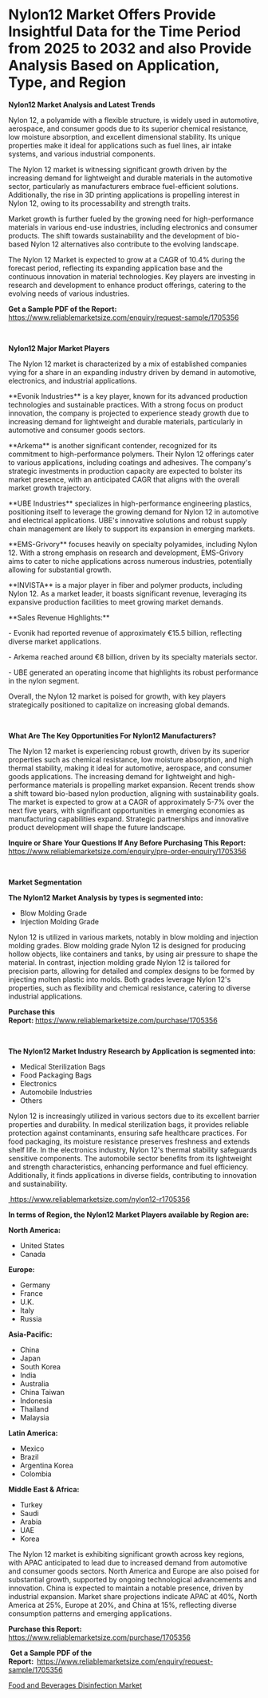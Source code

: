 <p><h1>Nylon12 Market Offers Provide Insightful Data for the Time Period from 2025 to 2032 and also Provide Analysis Based on Application, Type, and Region</h1></p><p><strong>Nylon12 Market Analysis and Latest Trends</strong></p>
<p><p>Nylon 12, a polyamide with a flexible structure, is widely used in automotive, aerospace, and consumer goods due to its superior chemical resistance, low moisture absorption, and excellent dimensional stability. Its unique properties make it ideal for applications such as fuel lines, air intake systems, and various industrial components.</p><p>The Nylon 12 market is witnessing significant growth driven by the increasing demand for lightweight and durable materials in the automotive sector, particularly as manufacturers embrace fuel-efficient solutions. Additionally, the rise in 3D printing applications is propelling interest in Nylon 12, owing to its processability and strength traits.</p><p>Market growth is further fueled by the growing need for high-performance materials in various end-use industries, including electronics and consumer products. The shift towards sustainability and the development of bio-based Nylon 12 alternatives also contribute to the evolving landscape. </p><p>The Nylon 12 Market is expected to grow at a CAGR of 10.4% during the forecast period, reflecting its expanding application base and the continuous innovation in material technologies. Key players are investing in research and development to enhance product offerings, catering to the evolving needs of various industries.</p></p>
<p><strong>Get a Sample PDF of the Report:&nbsp;</strong> <a href="https://www.reliablemarketsize.com/enquiry/request-sample/1705356?utm_campaign=1884&utm_medium=2&utm_source=Github&utm_content=ia&utm_term=09012025&utm_id=nylon12">https://www.reliablemarketsize.com/enquiry/request-sample/1705356</a></p>
<p>&nbsp;</p>
<p><strong>Nylon12 Major Market Players</strong></p>
<p><p>The Nylon 12 market is characterized by a mix of established companies vying for a share in an expanding industry driven by demand in automotive, electronics, and industrial applications.</p><p>**Evonik Industries** is a key player, known for its advanced production technologies and sustainable practices. With a strong focus on product innovation, the company is projected to experience steady growth due to increasing demand for lightweight and durable materials, particularly in automotive and consumer goods sectors. </p><p>**Arkema** is another significant contender, recognized for its commitment to high-performance polymers. Their Nylon 12 offerings cater to various applications, including coatings and adhesives. The company's strategic investments in production capacity are expected to bolster its market presence, with an anticipated CAGR that aligns with the overall market growth trajectory.</p><p>**UBE Industries** specializes in high-performance engineering plastics, positioning itself to leverage the growing demand for Nylon 12 in automotive and electrical applications. UBE's innovative solutions and robust supply chain management are likely to support its expansion in emerging markets.</p><p>**EMS-Grivory** focuses heavily on specialty polyamides, including Nylon 12. With a strong emphasis on research and development, EMS-Grivory aims to cater to niche applications across numerous industries, potentially allowing for substantial growth.</p><p>**INVISTA** is a major player in fiber and polymer products, including Nylon 12. As a market leader, it boasts significant revenue, leveraging its expansive production facilities to meet growing market demands.</p><p>**Sales Revenue Highlights:**</p><p>- Evonik had reported revenue of approximately €15.5 billion, reflecting diverse market applications.</p><p>- Arkema reached around €8 billion, driven by its specialty materials sector.</p><p>- UBE generated an operating income that highlights its robust performance in the nylon segment.</p><p>Overall, the Nylon 12 market is poised for growth, with key players strategically positioned to capitalize on increasing global demands.</p></p>
<p>&nbsp;</p>
<p><strong>What Are The Key Opportunities For Nylon12 Manufacturers?</strong></p>
<p><p>The Nylon 12 market is experiencing robust growth, driven by its superior properties such as chemical resistance, low moisture absorption, and high thermal stability, making it ideal for automotive, aerospace, and consumer goods applications. The increasing demand for lightweight and high-performance materials is propelling market expansion. Recent trends show a shift toward bio-based nylon production, aligning with sustainability goals. The market is expected to grow at a CAGR of approximately 5-7% over the next five years, with significant opportunities in emerging economies as manufacturing capabilities expand. Strategic partnerships and innovative product development will shape the future landscape.</p></p>
<p><strong>Inquire or Share Your Questions If Any Before Purchasing This Report:</strong> <a href="https://www.reliablemarketsize.com/enquiry/pre-order-enquiry/1705356?utm_campaign=1884&utm_medium=2&utm_source=Github&utm_content=ia&utm_term=09012025&utm_id=nylon12">https://www.reliablemarketsize.com/enquiry/pre-order-enquiry/1705356</a></p>
<p>&nbsp;</p>
<p><strong>Market Segmentation</strong></p>
<p><strong>The Nylon12 Market Analysis by types is segmented into:</strong></p>
<p><ul><li>Blow Molding Grade</li><li>Injection Molding Grade</li></ul></p>
<p><p>Nylon 12 is utilized in various markets, notably in blow molding and injection molding grades. Blow molding grade Nylon 12 is designed for producing hollow objects, like containers and tanks, by using air pressure to shape the material. In contrast, injection molding grade Nylon 12 is tailored for precision parts, allowing for detailed and complex designs to be formed by injecting molten plastic into molds. Both grades leverage Nylon 12's properties, such as flexibility and chemical resistance, catering to diverse industrial applications.</p></p>
<p><strong>Purchase this Report:&nbsp;</strong><a href="https://www.reliablemarketsize.com/purchase/1705356?utm_campaign=1884&utm_medium=2&utm_source=Github&utm_content=ia&utm_term=09012025&utm_id=nylon12">https://www.reliablemarketsize.com/purchase/1705356</a></p>
<p>&nbsp;</p>
<p><strong>The Nylon12 Market Industry Research by Application is segmented into:</strong></p>
<p><ul><li>Medical Sterilization Bags</li><li>Food Packaging Bags</li><li>Electronics</li><li>Automobile Industries</li><li>Others</li></ul></p>
<p><p>Nylon 12 is increasingly utilized in various sectors due to its excellent barrier properties and durability. In medical sterilization bags, it provides reliable protection against contaminants, ensuring safe healthcare practices. For food packaging, its moisture resistance preserves freshness and extends shelf life. In the electronics industry, Nylon 12's thermal stability safeguards sensitive components. The automobile sector benefits from its lightweight and strength characteristics, enhancing performance and fuel efficiency. Additionally, it finds applications in diverse fields, contributing to innovation and sustainability.</p></p>
<p><a href="https://www.reliablemarketsize.com/nylon12-r1705356?utm_campaign=1884&utm_medium=2&utm_source=Github&utm_content=ia&utm_term=09012025&utm_id=nylon12">&nbsp;https://www.reliablemarketsize.com/nylon12-r1705356</a></p>
<p><strong>In terms of Region, the Nylon12 Market Players available by Region are:</strong></p>
<p>
    <p> <strong> North America: </strong>
        <ul>
            <li>United States</li>
            <li>Canada</li>
        </ul>
        </p> 
    <p> <strong> Europe: </strong>
        <ul>
            <li>Germany</li>
            <li>France</li>
            <li>U.K.</li>
            <li>Italy</li>
            <li>Russia</li>
        </ul>
        </p> 
    <p> <strong> Asia-Pacific: </strong>
        <ul>
            <li>China</li>
            <li>Japan</li>
            <li>South Korea</li>
            <li>India</li>
            <li>Australia</li>
            <li>China Taiwan</li>
            <li>Indonesia</li>
            <li>Thailand</li>
            <li>Malaysia</li>
        </ul>
        </p> 
    <p> <strong> Latin America: </strong>
        <ul>
            <li>Mexico</li>
            <li>Brazil</li>
            <li>Argentina Korea</li>
            <li>Colombia</li>
        </ul>
        </p> 
    <p> <strong> Middle East & Africa: </strong>
        <ul>
            <li>Turkey</li>
            <li>Saudi</li>
            <li>Arabia</li>
            <li>UAE</li>
            <li>Korea</li>
        </ul>
    </p>
    </p>
<p><p>The Nylon 12 market is exhibiting significant growth across key regions, with APAC anticipated to lead due to increased demand from automotive and consumer goods sectors. North America and Europe are also poised for substantial growth, supported by ongoing technological advancements and innovation. China is expected to maintain a notable presence, driven by industrial expansion. Market share projections indicate APAC at 40%, North America at 25%, Europe at 20%, and China at 15%, reflecting diverse consumption patterns and emerging applications.</p></p>
<p><strong>Purchase this Report: </strong><a href="https://www.reliablemarketsize.com/purchase/1705356?utm_campaign=1884&utm_medium=2&utm_source=Github&utm_content=ia&utm_term=09012025&utm_id=nylon12">https://www.reliablemarketsize.com/purchase/1705356</a></p>
<p>&nbsp;<strong>Get a Sample PDF of the Report:&nbsp;&nbsp;</strong><a href="https://www.reliablemarketsize.com/enquiry/request-sample/1705356?utm_campaign=1884&utm_medium=2&utm_source=Github&utm_content=ia&utm_term=09012025&utm_id=nylon12">https://www.reliablemarketsize.com/enquiry/request-sample/1705356</a></p>
<p><strong></strong></p>
<p><p><a href="https://github.com/pizolina/Market-Research-Report-List-6/blob/main/food-and-beverages-disinfection-market.md?utm_campaign=1884&utm_medium=2&utm_source=Github&utm_content=ia&utm_term=09012025&utm_id=nylon12">Food and Beverages Disinfection Market</a></p></p>